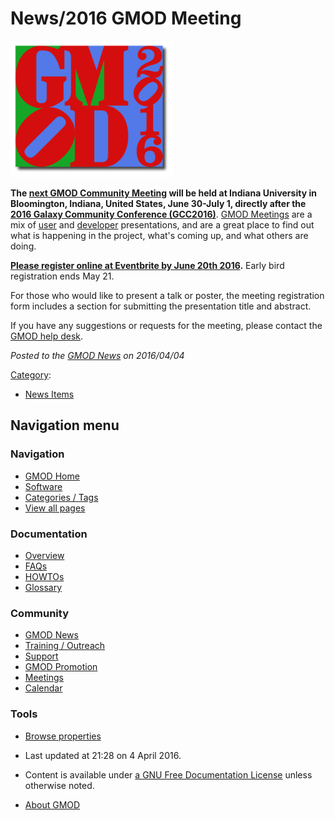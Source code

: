 



<span id="top"></span>




# <span dir="auto">News/2016 GMOD Meeting</span>











[<img
src="https://raw.githubusercontent.com/GMOD/gmod.github.io/main/mediawiki/images/thumb/e/e1/GMOD2016ColorsBigLetters_300px.png/260px-GMOD2016ColorsBigLetters_300px.png"
srcset="https://raw.githubusercontent.com/GMOD/gmod.github.io/main/mediawiki/images/e/e1/GMOD2016ColorsBigLetters_300px.png 1.5x, https://raw.githubusercontent.com/GMOD/gmod.github.io/main/mediawiki/images/e/e1/GMOD2016ColorsBigLetters_300px.png 2x"
width="260" height="218" alt="GMOD2016ColorsBigLetters 300px.png" />](../Jun_2016_GMOD_Meeting "Jun 2016 GMOD Meeting")



**The [next GMOD Community
Meeting](../Jun_2016_GMOD_Meeting "Jun 2016 GMOD Meeting") will be held
at Indiana University in Bloomington, Indiana, United States, June
30-July 1, directly after the
<a href="https://gcc2016.iu.edu/" class="external text"
rel="nofollow">2016 Galaxy Community Conference (GCC2016)</a>**. [GMOD
Meetings](../Meetings "Meetings") are a mix of
[user](../GMOD_Membership#Users "GMOD Membership") and
[developer](../GMOD_Membership#Developers "GMOD Membership")
presentations, and are a great place to find out what is happening in
the project, what's coming up, and what others are doing.

  
**<a href="https://gmod2016.eventbrite.com" class="external text"
rel="nofollow">Please register online at Eventbrite by June 20th
2016</a>.** Early bird registration ends May 21.

For those who would like to present a talk or poster, the meeting
registration form includes a section for submitting the presentation
title and abstract.

If you have any suggestions or requests for the meeting, please contact
the
<a href="mailto:help@gmod.org" class="external text" rel="nofollow">GMOD
help desk</a>.

  



*Posted to the [GMOD News](../GMOD_News "GMOD News") on 2016/04/04*






[Category](../Special%3ACategories "Special%3ACategories"):

- [News Items](../Category%3ANews_Items "Category%3ANews Items")






## Navigation menu






### 



<a href="../Main_Page"
style="background-image: url(../../images/GMOD-cogs.png);"
title="Visit the main page"></a>


### Navigation



- <span id="n-GMOD-Home">[GMOD Home](../Main_Page)</span>
- <span id="n-Software">[Software](../GMOD_Components)</span>
- <span id="n-Categories-.2F-Tags">[Categories /
  Tags](../Categories)</span>
- <span id="n-View-all-pages">[View all
  pages](../Special:AllPages)</span>




### Documentation



- <span id="n-Overview">[Overview](../Overview)</span>
- <span id="n-FAQs">[FAQs](../Category%3AFAQ)</span>
- <span id="n-HOWTOs">[HOWTOs](../Category%3AHOWTO)</span>
- <span id="n-Glossary">[Glossary](../Glossary)</span>




### Community



- <span id="n-GMOD-News">[GMOD News](../GMOD_News)</span>
- <span id="n-Training-.2F-Outreach">[Training /
  Outreach](../Training_and_Outreach)</span>
- <span id="n-Support">[Support](../Support)</span>
- <span id="n-GMOD-Promotion">[GMOD Promotion](../GMOD_Promotion)</span>
- <span id="n-Meetings">[Meetings](../Meetings)</span>
- <span id="n-Calendar">[Calendar](../Calendar)</span>




### Tools

- <span id="t-smwbrowselink"><a href="../Special%3ABrowse/News-2F2016_GMOD_Meeting"
  rel="smw-browse">Browse properties</a></span>



- <span id="footer-info-lastmod">Last updated at 21:28 on 4 April
  2016.</span>
<!-- - <span id="footer-info-viewcount">15,101 page views.</span> -->
- <span id="footer-info-copyright">Content is available under
  <a href="http://www.gnu.org/licenses/fdl-1.3.html" class="external"
  rel="nofollow">a GNU Free Documentation License</a> unless otherwise
  noted.</span>

<!-- -->

- <span id="footer-places-about">[About
  GMOD](../GMOD%3AAbout "GMOD%3AAbout")</span>

<!-- -->




